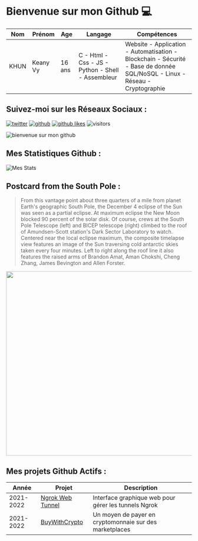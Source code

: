 # Bienvenue sur mon Github 💻
| Nom | Prénom | Age | Langage | Compétences |
|---  |---     |---  |---      |---
| KHUN | Keany Vy | 16 ans | C - Html - Css - JS - Python - Shell - Assembleur | Website - Application - Automatisation - Blockchain - Sécurité - Base de donnée SQL/NoSQL - Linux - Réseau - Cryptographie |

## Suivez-moi sur les Réseaux Sociaux :
[![twitter](https://img.shields.io/twitter/follow/thisiskeanyvy?style=social)](https://twitter.com/thisiskeanyvy)
[![github](https://img.shields.io/github/followers/thisiskeanyvy?style=social)](https://github.com/thisiskeanyvy?tab=followers)
[![github likes](https://img.shields.io/github/stars/thisiskeanyvy?style=social)](https://github.com/thisiskeanyvy)
![visitors](https://visitor-badge.glitch.me/badge?page_id=page.id=thisiskeanyvy.thisiskeanyvy)

![bienvenue sur mon github](https://thisiskeanyvy-hosting.pages.dev/banner.gif)

## Mes Statistiques Github :
![Mes Stats](https://github-readme-stats.vercel.app/api?username=thisiskeanyvy&show_icons=true&theme=radical)

## Postcard from the South Pole :

> From this vantage point about three quarters of a mile from planet Earth's geographic South Pole, the December 4 eclipse of the Sun was seen as a partial eclipse. At maximum eclipse the New Moon blocked 90 percent of the solar disk. Of course, crews at the South Pole Telescope (left) and BICEP telescope (right) climbed to the roof of Amundsen-Scott station's Dark Sector Laboratory to watch. Centered near the local eclipse maximum, the composite timelapse view features an image of the Sun traversing cold antarctic skies taken every four minutes. Left to right along the roof line it also features the raised arms of Brandon Amat, Aman Chokshi, Cheng Zhang, James Bevington and Allen Forster.

<img src='https://apod.nasa.gov/apod/image/2112/eclipse_apod1024.jpg' width="800" height="500"/>

## Mes projets Github Actifs :
| Année | Projet | Description |
|---   |---     |---          |
| 2021-2022 | [Ngrok Web Tunnel](https://github.com/thisiskeanyvy/ngrok-web-manager) | Interface graphique web pour gérer les tunnels Ngrok |
| 2021-2022 | [BuyWithCrypto](https://github.com/BuyWithCrypto) | Un moyen de payer en cryptomonnaie sur des marketplaces |